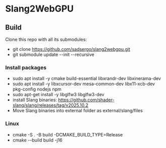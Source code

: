 # Slang2WebGPU

## Build
Clone this repo with all its submodules:

  * git clone https://github.com/sadsergo/slang2webgpu.git
  * git submodule update --init --recursive

### Install packages

  * sudo apt install -y cmake build-essential libxrandr-dev libxinerama-dev
  * sudo apt install -y libxcursor-dev mesa-common-dev libx11-xcb-dev pkg-config nodejs npm
  * sudo apt-get install -y libglfw3 libglfw3-dev
  * install Slang binaries: https://github.com/shader-slang/slang/releases/tag/v2025.10.2
  * Move Slang binaries into external folder as external/slang/files

### Linux

  * cmake -S . -B build -DCMAKE_BUILD_TYPE=Release
  * cmake --build build -j16
